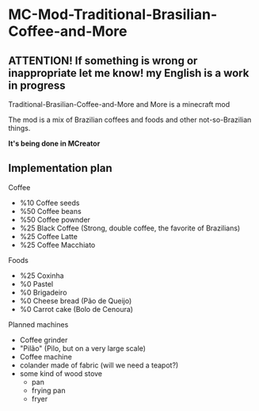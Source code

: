 # MC-Mod-Traditional-Brasilian-Coffee-and-More
## **ATTENTION! If something is wrong or inappropriate let me know! my English is a work in progress**

Traditional-Brasilian-Coffee-and-More and More is a minecraft mod

The mod is a mix of Brazilian coffees and foods and other not-so-Brazilian things.

**It's being done in MCreator**

## Implementation plan

Coffee
- %10  Coffee seeds
- %50  Coffee beans
- %50  Coffee pownder
- %25  Black Coffee (Strong, double coffee, the favorite of Brazilians)
- %25  Coffee Latte
- %25  Coffee Macchiato

Foods
- %25  Coxinha
- %0   Pastel
- %0   Brigadeiro
- %0   Cheese bread (Pão de Queijo)
- %0   Carrot cake (Bolo de Cenoura)

Planned machines
- Coffee grinder
- "Pilão" (Pilo, but on a very large scale)
- Coffee machine
- colander made of fabric (will we need a teapot?)
- some kind of wood stove
  - pan 
  - frying pan 
  - fryer
